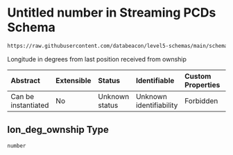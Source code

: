 # Untitled number in Streaming PCDs Schema

```txt
https://raw.githubusercontent.com/databeacon/level5-schemas/main/schemas/batch/pcds.schema.json#/properties/lon_deg_ownship
```

Longitude in degrees from last position received from ownship

| Abstract            | Extensible | Status         | Identifiable            | Custom Properties | Additional Properties | Access Restrictions | Defined In                                                                    |
| :------------------ | :--------- | :------------- | :---------------------- | :---------------- | :-------------------- | :------------------ | :---------------------------------------------------------------------------- |
| Can be instantiated | No         | Unknown status | Unknown identifiability | Forbidden         | Allowed               | none                | [pcds.schema.json\*](../../out/batch/pcds.schema.json "open original schema") |

## lon\_deg\_ownship Type

`number`
